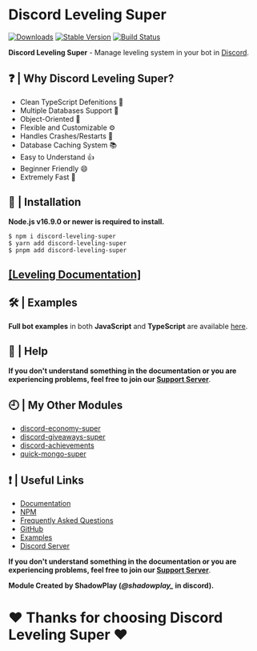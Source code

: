 # Discord Leveling Super

[![Downloads](https://img.shields.io/npm/dt/discord-leveling-super?style=for-the-badge)](https://www.npmjs.com/package/discord-leveling-super)
[![Stable Version](https://img.shields.io/npm/v/discord-leveling-super?style=for-the-badge)](https://www.npmjs.com/package/discord-leveling-super)
[![Build Status](https://github.com/shadowplay1/discord-economy-super/workflows/build/badge.svg)](https://www.npmjs.com/package/discord-leveling-super)

**Discord Leveling Super** - Manage leveling system in your bot in [Discord](https://old.discordjs.dev/#/).

## ❓ | Why **Discord Leveling Super**?
- Clean TypeScript Defenitions 📘
- Multiple Databases Support 🍃
- Object-Oriented 📝
- Flexible and Customizable ⚙️
- Handles Crashes/Restarts 🔄
- Database Caching System 📚
- Easy to Understand 👍
- Beginner Friendly 😄
- Extremely Fast 💨

## 📂 | Installation
**Node.js v16.9.0 or newer is required to install.**

```console
$ npm i discord-leveling-super
$ yarn add discord-leveling-super
$ pnpm add discord-leveling-super
```

## [[Leveling Documentation]](https://dgs-docs.js.org)

## 🛠️ | Examples
**Full bot examples** in both **JavaScript** and **TypeScript** are available [here](https://github.com/shadowplay1/discord-leveling-super/tree/main/examples).

## 🤔 | Help
**If you don't understand something in the documentation or you are experiencing problems, feel free to join our [Support Server](https://discord.gg/4pWKq8vUnb)**.

## 🕘 | My Other Modulеs
- [discord-economy-super](https://www.npmjs.com/package/discord-economy-super)
- [discord-giveaways-super](https://www.npmjs.com/package/discord-giveaways-super)
- [discord-achievements](https://www.npmjs.com/package/discord-achievements)
- [quick-mongo-super](https://www.npmjs.com/package/quick-mongo-super)

## ❗ | Useful Links
- [Documentation](https://dgs-docs.js.org)
- [NPM](https://www.npmjs.com/package/discord-leveling-super)
- [Frequently Asked Questions](https://github.com/shadowplay1/discord-leveling-super)
- [GitHub](https://github.com/shadowplay1/discord-leveling-super)
- [Examples](https://github.com/shadowplay1/discord-leveling-super/tree/main/examples)
- [Discord Server](https://discord.gg/4pWKq8vUnb)

**If you don't understand something in the documentation or you are experiencing problems, feel free to join our [Support Server](https://discord.gg/4pWKq8vUnb)**.

**Modulе Created by ShadowPlay (*@shadowplay_* in discord).**

# ❤️ Thanks for choosing Discord Leveling Super ❤️
